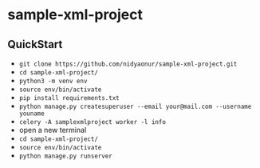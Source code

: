 # sample-xml-project

## QuickStart
- `git clone https://github.com/nidyaonur/sample-xml-project.git`
- `cd sample-xml-project/`
- `python3 -m venv env`
- `source env/bin/activate`
- `pip install requirements.txt`
- `python manage.py createsuperuser --email your@mail.com --username youname`
- `celery -A samplexmlproject worker -l info`
- open a new terminal
- `cd sample-xml-project/`
- `source env/bin/activate`
- `python manage.py runserver`

